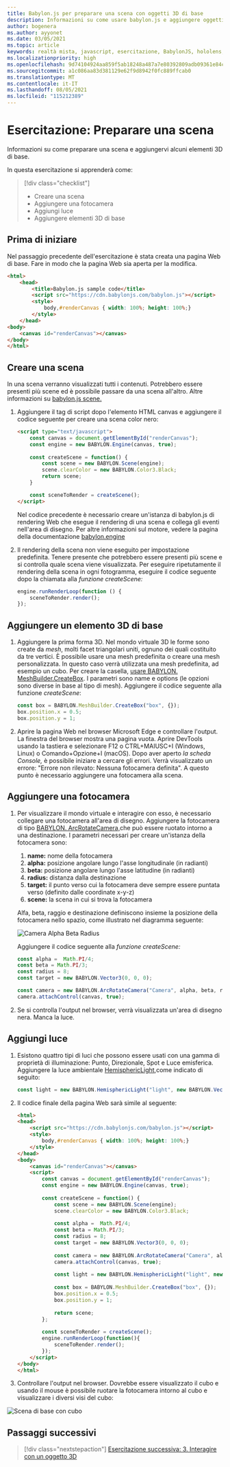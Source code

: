 ```yaml
---
title: Babylon.js per preparare una scena con oggetti 3D di base
description: Informazioni su come usare babylon.js e aggiungere oggetti 3D di base a una scena.
author: bogenera
ms.author: ayyonet
ms.date: 03/05/2021
ms.topic: article
keywords: realtà mista, javascript, esercitazione, BabylonJS, hololens, realtà mista, UWP, Windows 10, WebXR, web immersive
ms.localizationpriority: high
ms.openlocfilehash: 9d74104924aa859f5ab18248a487a7e80392809adb09361e84c5ad386f1321c4
ms.sourcegitcommit: a1c086aa83d381129e62f9d8942f0fc889ffcab0
ms.translationtype: MT
ms.contentlocale: it-IT
ms.lasthandoff: 08/05/2021
ms.locfileid: "115212389"
---
```

# <a name="tutorial-prepare-a-scene"></a>Esercitazione: Preparare una scena

Informazioni su come preparare una scena e aggiungervi alcuni elementi 3D di base.

In questa esercitazione si apprenderà come:

> [!div class="checklist"]
> * Creare una scena
> * Aggiungere una fotocamera
> * Aggiungi luce
> * Aggiungere elementi 3D di base

## <a name="before-you-begin"></a>Prima di iniziare

Nel passaggio precedente dell'esercitazione è stata creata una pagina Web di base. Fare in modo che la pagina Web sia aperta per la modifica.

```html
<html>
    <head>
        <title>Babylon.js sample code</title>
        <script src="https://cdn.babylonjs.com/babylon.js"></script>
        <style>
            body,#renderCanvas { width: 100%; height: 100%;}
        </style>
    </head>
<body>
    <canvas id="renderCanvas"></canvas>
</body>
</html>
```

## <a name="create-a-scene"></a>Creare una scena

In una scena verranno visualizzati tutti i contenuti. Potrebbero essere presenti più scene ed è possibile passare da una scena all'altro. Altre informazioni su [babylon.js scene.](https://doc.babylonjs.com/divingDeeper/scene)

1. Aggiungere il tag di script dopo l'elemento HTML canvas e aggiungere il codice seguente per creare una scena color nero:

    ```html
    <script type="text/javascript">
        const canvas = document.getElementById("renderCanvas");
        const engine = new BABYLON.Engine(canvas, true);
        
        const createScene = function() {
            const scene = new BABYLON.Scene(engine);
            scene.clearColor = new BABYLON.Color3.Black;
            return scene;
        }

        const sceneToRender = createScene();
    </script>
    ```

    Nel codice precedente è necessario creare un'istanza di babylon.js di rendering Web che esegue il rendering di una scena e collega gli eventi nell'area di disegno. Per altre informazioni sul motore, vedere la pagina della documentazione [babylon.engine](https://doc.babylonjs.com/typedoc/classes/babylon.engine)

1. Il rendering della scena non viene eseguito per impostazione predefinita. Tenere presente che potrebbero essere presenti più scene e si controlla quale scena viene visualizzata. Per eseguire ripetutamente il rendering della scena in ogni fotogramma, eseguire il codice seguente dopo la chiamata alla *funzione createScene:*

    ```javascript
    engine.runRenderLoop(function () {
        sceneToRender.render();
    });
    ```

## <a name="add-basic-3d-element"></a>Aggiungere un elemento 3D di base

1. Aggiungere la prima forma 3D. Nel mondo virtuale 3D le forme sono create da *mesh*, molti facet triangolari uniti, ognuno dei quali costituito da tre vertici. È possibile usare una mesh predefinita o creare una mesh personalizzata. In questo caso verrà utilizzata una mesh predefinita, ad esempio un cubo. Per creare la casella, [usare BABYLON. MeshBuilder.CreateBox](https://doc.babylonjs.com/divingDeeper/mesh/creation/set/box). I parametri sono name e options (le opzioni sono diverse in base al tipo di mesh). Aggiungere il codice seguente alla funzione *createScene*:

    ```javascript
    const box = BABYLON.MeshBuilder.CreateBox("box", {});
    box.position.x = 0.5;
    box.position.y = 1;
    ```

1. Aprire la pagina Web nel browser Microsoft Edge e controllare l'output. La finestra del browser mostra una pagina vuota. Aprire DevTools usando la tastiera e selezionare F12 o CTRL+MAIUSC+I (Windows, Linux) o Comando+Opzione+I (macOS). Dopo aver aperto *la scheda Console,* è possibile iniziare a cercare gli errori. Verrà visualizzato un errore: "Errore non rilevato: Nessuna fotocamera definita". A questo punto è necessario aggiungere una fotocamera alla scena.

## <a name="add-a-camera"></a>Aggiungere una fotocamera

1. Per visualizzare il mondo virtuale e interagire con esso, è necessario collegare una fotocamera all'area di disegno. Aggiungere la fotocamera di tipo [BABYLON. ArcRotateCamera,](https://doc.babylonjs.com/divingDeeper/cameras/camera_introduction#arc-rotate-camera)che può essere ruotato intorno a una destinazione. I parametri necessari per creare un'istanza della fotocamera sono:
    1. **name:** nome della fotocamera
    1. **alpha:** posizione angolare lungo l'asse longitudinale (in radianti)
    1. **beta:** posizione angolare lungo l'asse latitudine (in radianti)
    1. **radius:** distanza dalla destinazione
    1. **target:** il punto verso cui la fotocamera deve sempre essere puntata verso (definito dalle coordinate x-y-z)
    1. **scene:** la scena in cui si trova la fotocamera

    Alfa, beta, raggio e destinazione definiscono insieme la posizione della fotocamera nello spazio, come illustrato nel diagramma seguente:

    ![Camera Alpha Beta Radius](../images/camera-alpha-beta-radius.jpg)

    Aggiungere il codice seguente alla *funzione createScene:*

    ```javascript
    const alpha =  Math.PI/4;
    const beta = Math.PI/3;
    const radius = 8;
    const target = new BABYLON.Vector3(0, 0, 0);
    
    const camera = new BABYLON.ArcRotateCamera("Camera", alpha, beta, radius, target, scene);
    camera.attachControl(canvas, true);
    ```

1. Se si controlla l'output nel browser, verrà visualizzata un'area di disegno nera. Manca la luce.

## <a name="add-light"></a>Aggiungi luce

1. Esistono quattro tipi di luci che possono essere usati con una gamma di proprietà di illuminazione: Punto, Direzionale, Spot e Luce emisferica. Aggiungere la luce ambientale [HemisphericLight,](https://doc.babylonjs.com/typedoc/classes/babylon.hemisphericlight)come indicato di seguito:

    ```javascript
    const light = new BABYLON.HemisphericLight("light", new BABYLON.Vector3(1, 1, 0));
    ```

1. Il codice finale della pagina Web sarà simile al seguente:

    ```html
    <html>
    <head>
        <script src="https://cdn.babylonjs.com/babylon.js"></script>
        <style>
            body,#renderCanvas { width: 100%; height: 100%;}
        </style>
    </head>
    <body>
        <canvas id="renderCanvas"></canvas>
        <script>
            const canvas = document.getElementById("renderCanvas");
            const engine = new BABYLON.Engine(canvas, true);
            
            const createScene = function() {
                const scene = new BABYLON.Scene(engine);
                scene.clearColor = new BABYLON.Color3.Black;
                
                const alpha =  Math.PI/4;
                const beta = Math.PI/3;
                const radius = 8;
                const target = new BABYLON.Vector3(0, 0, 0);
                
                const camera = new BABYLON.ArcRotateCamera("Camera", alpha, beta, radius, target, scene);
                camera.attachControl(canvas, true);
                
                const light = new BABYLON.HemisphericLight("light", new BABYLON.Vector3(1, 1, 0));
                
                const box = BABYLON.MeshBuilder.CreateBox("box", {});
                box.position.x = 0.5;
                box.position.y = 1;
                
                return scene;
            };
            
            const sceneToRender = createScene();
            engine.runRenderLoop(function(){
                sceneToRender.render();
            });
        </script>
    </body>
    </html>
    ```

1. Controllare l'output nel browser. Dovrebbe essere visualizzato il cubo e usando il mouse è possibile ruotare la fotocamera intorno al cubo e visualizzare i diversi visi del cubo:

![Scena di base con cubo](../images/hello-world-basic-scene.png)

## <a name="next-steps"></a>Passaggi successivi

> [!div class="nextstepaction"]
> [Esercitazione successiva: 3. Interagire con un oggetto 3D](interact-03.md)
